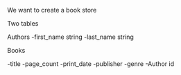 We want to create a book store

Two tables

Authors
-first_name string
-last_name  string

Books

-title
-page_count
-print_date
-publisher
-genre
-Author id